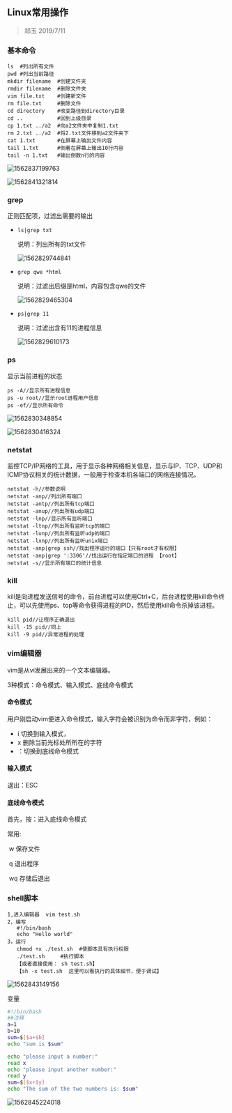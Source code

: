 ## Linux常用操作

> 祁玉  2019/7/11

### 基本命令

```
ls	#列出所有文件
pwd #列出当前路径
mkdir filename	#创建文件夹
rmdir filename	#删除文件夹
vim file.txt	#创建新文件
rm file.txt		#删除文件
cd directory	#改变路径到directory目录
cd ..			#回到上级目录
cp 1.txt ../a2  #向a2文件夹中复制1.txt
rm 2.txt ../a2  #将2.txt文件移到a2文件夹下
cat 1.txt		#在屏幕上输出文件内容
tail 1.txt		#倒着在屏幕上输出10行内容
tail -n 1.txt   #输出倒数n行的内容
```

![1562837199763](C:\Users\q50004926\AppData\Roaming\Typora\typora-user-images\1562837199763.png)

![1562841321814](C:\Users\q50004926\AppData\Roaming\Typora\typora-user-images\1562841321814.png)

### grep

正则匹配项，过滤出需要的输出

- ```
  ls|grep txt
  ```

  说明：列出所有的txt文件

  ![1562829744841](C:\Users\q50004926\AppData\Roaming\Typora\typora-user-images\1562829744841.png)

- ```
  grep qwe *html
  ```

  说明：过滤出后缀是html，内容包含qwe的文件

  ![1562829465304](C:\Users\q50004926\AppData\Roaming\Typora\typora-user-images\1562829465304.png)

- ```
  ps|grep 11
  ```

  说明：过滤出含有11的进程信息

  ![1562829610173](C:\Users\q50004926\AppData\Roaming\Typora\typora-user-images\1562829610173.png)

### ps

显示当前进程的状态

```
ps -A//显示所有进程信息
ps -u root//显示root进程用户信息
ps -ef//显示所有命令
```

![1562830348854](C:\Users\q50004926\AppData\Roaming\Typora\typora-user-images\1562830348854.png)

![1562830416324](C:\Users\q50004926\AppData\Roaming\Typora\typora-user-images\1562830416324.png)

### netstat

监控TCP/IP网络的工具，用于显示各种网络相关信息，显示与IP、TCP、UDP和ICMP协议相关的统计数据，一般用于检查本机各端口的网络连接情况。

```
netstat -h//参数说明
netstat -anp//列出所有端口
netstat -antp//列出所有tcp端口
netstat -anup//列出所有udp端口
netstat -lnp//显示所有监听端口
netstat -ltnp//列出所有监听tcp的端口
netstat -lunp//列出所有监听udp的端口
netstat -lxnp//列出所有监听unix端口
netstat -anp|grep ssh//找出程序运行的端口【只有root才有权限】
netstat -anp|grep ':3306'//找出运行在指定端口的进程 【root】
netstat -s//显示所有端口的统计信息
```



### kill

kill是向进程发送信号的命令，前台进程可以使用Ctrl+C，后台进程使用kill命令终止，可以先使用ps、top等命令获得进程的PID，然后使用kill命令杀掉该进程。

```
kill pid//让程序正确退出
kill -15 pid//同上
kill -9 pid//异常进程的处理
```

### vim编辑器

vim是从vi发展出来的一个文本编辑器。

3种模式：命令模式、输入模式、底线命令模式

#### 命令模式

用户刚启动vim便进入命令模式，输入字符会被识别为命令而非字符，例如：

- i 切换到输入模式，
- x 删除当前光标处所所在的字符
- ：切换到底线命令模式

#### 输入模式

退出：ESC

#### 底线命令模式

首先，按：进入底线命令模式

常用:

​	w 保存文件

​    q  退出程序

​    wq  存储后退出

### shell脚本

```
1,进入编辑器  vim test.sh
2，编写 
   #!/bin/bash
   echo "Hello world"
3，运行
   chmod +x ./test.sh  #使脚本具有执行权限
   ./test.sh     #执行脚本
   【或者直接使用： sh test.sh】
   【sh -x test.sh  这里可以看执行的具体细节，便于调试】
```

![1562843149156](C:\Users\q50004926\AppData\Roaming\Typora\typora-user-images\1562843149156.png)

变量

```bash
#!/bin/bash
##注释
a=1
b=10
sum=$[$a+$b]
echo "sum is $sum"

echo "please input a number:"
read x
echo "please input another number:"
read y
sum=$[$x+$y]
echo "The sum of the two numbers is: $sum"

```

![1562845224018](C:\Users\q50004926\AppData\Roaming\Typora\typora-user-images\1562845224018.png)
